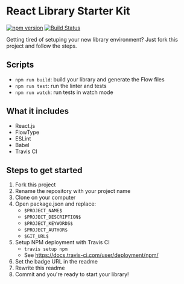 # React Library Starter Kit
[![npm version](https://badge.fury.io/js/PROJECT_NAME.svg)](https://badge.fury.io/js/PROJECT_NAME)
[![Build Status](https://travis-ci.org/GITHUB_ACCOUNT/PROJECT_NAME.svg?branch=master)](https://travis-ci.org/GITHUB_ACCOUNT/PROJECT_NAME)

Getting tired of setuping your new library environment? Just fork this project and follow the steps.

## Scripts
 - `npm run build`: build your library and generate the Flow files
 - `npm run test`: run the linter and tests
 - `npm run watch`: run tests in watch mode

## What it includes
 - React.js
 - FlowType
 - ESLint
 - Babel
 - Travis CI

## Steps to get started
1. Fork this project
1. Rename the repository with your project name
1. Clone on your computer
1. Open package.json and replace:
     - `$PROJECT_NAME$`
     - `$PROJECT_DESCRIPTION$`
     - `$PROJECT_KEYWORDS$`
     - `$PROJECT_AUTHOR$`
     - `$GIT_URL$`
1. Setup NPM deployment with Travis CI
    - `travis setup npm`
    - See https://docs.travis-ci.com/user/deployment/npm/
1. Set the badge URL in the readme
1. Rewrite this readme
1. Commit and you're ready to start your library!

